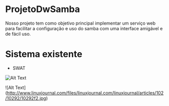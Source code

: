 # ProjetoDwSamba
Nosso projeto tem como objetivo principal implementar um serviço web para facilitar a configuração e uso do samba com uma interface amigável e de fácil uso.

# Sistema existente
  - SWAT
  
![Alt Text](http://www.ajsolucionesinformaticas.com/imagenes/ics/ics_3.jpg)

![Alt Text] (http://www.linuxjournal.com/files/linuxjournal.com/linuxjournal/articles/102/10292/10292f2.jpg)
